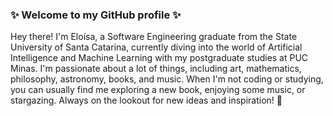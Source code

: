 ### ✨ Welcome to my GitHub profile ✨

Hey there! I'm Eloísa, a Software Engineering graduate from the State University of Santa Catarina, currently diving into the world of Artificial Intelligence and Machine Learning with my postgraduate studies at PUC Minas. I'm passionate about a lot of things, including art, mathematics, philosophy, astronomy, books, and music. When I'm not coding or studying, you can usually find me exploring a new book, enjoying some music, or stargazing. Always on the lookout for new ideas and inspiration! 🔭
